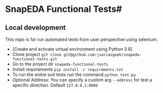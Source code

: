 # SnapEDA Functional Tests#


## Local development

This repo is for run automated tests from user perspective
using selenium.

 - [Create and activate virtual environment using Python 3.8]
 - Clone project `git clone git@github.com:jsariasgeek/snapeda-functional-tests.git`
 - Go to the project dir `snapeda-functional-tests`
 - Install requirements `pip install -r requirements.txt`
 - To run the entire suit tests run the command `python test.py`
 - Optional Address: You can specify a custom arg `--address` for test
 a specific direction. Default `127.0.0.1:8000`

